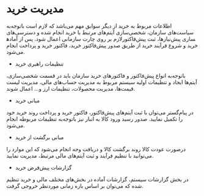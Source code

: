 # مدیریت خرید 

اطلاعات مربوط به خرید از دیگر سوابق مهم می‌باشد که لازم است باتوجه‌به سیاست‌‌های سازمان، شخصی‌سازی آیتم‌های مرتبط با خرید انجام شده و دسترسی‌های لازم بر روی چارت سازمانی اعمال شود. پس از آماده‎سازی پیش‌نیاز‌ها، ثبت پیش‌فاکتور خرید و شروع فرآیند خرید از طریق صدور پیش‌فاکتور خرید، فاکتور خرید و پرداخت انجام می‌شود.


- تنظیمات راهبری خرید

باتوجه‌به انواع پیش‌فاکتور و فاکتور‌های خرید سازمان باید در قسمت شخصی‌سازی، آیتم‌ها ایجاد و تنظیمات اولیه سیستم مربوط به مدیریت حساب‌های مالی، مدیریت لیست قیمت‌ها، مدیریت محصولات، تنظیمات ارز و... اعمال شوند.


- مبانی خرید


در پیام‌گستر می‌توان با ثبت آیتم‌های پیش‌فاکتور، فاکتور خرید و پرداخت روند خرید خود را تکمیل نمایید. صدور رسید ورود کالا به انبار نیز باتوجه‌به تنظیمات مربوطه انجام می‌شود.


- مبانی برگشت از خرید

درصورت عودت کالا روند برگشت کالا و دریافت وجه انجام می‌شود که این موارد را می‌توانید با تنظیم فرآیند و ثبت آیتم‌های مالی مرتبط، مدیریت نمایید.


- گزارشات پیش‌فرض خرید


در بخش گزارشات سیستم، گزارشات آماده در بخش‌های مختلف مالی و خرید تنظیم شده که می‌توان بر اساس بازه زمانی موردنظر خروجی گرفت.
